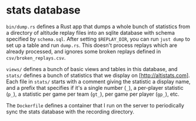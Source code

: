 # stats database

`bin/dump.rs` defines a Rust app that dumps a whole bunch of statistics from a directory of altitude replay files into an sqlite database with schema specified by `schema.sql`. After setting `$REPLAY_DIR`, you can run `just dump` to set up a table and run `dump.rs`. This doesn't process replays which are already processed, and ignores some broken replays defined in `csv/broken_replays.csv`.

`views/` defines a bunch of basic views and tables in this database, and `stats/` defines a bunch of statistics that we display on [http://altistats.com]. Each file in `stats/` starts with a comment giving the statistic a display name, and a prefix that specifies if it's a single number (`_`), a per-player statistic (`p_`), a statistic per game per team (`gt_`), per game per player (`gp_`), etc.

The `Dockerfile` defines a container that I run on the server to periodically sync the stats database with the recording directory.
